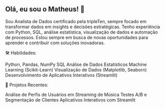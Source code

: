 ## Olá, eu sou o Matheus! 👋
Sou Analista de Dados certificado pela tripleTen, sempre focado em transformar dados em insights e decisões estratégicas. Tenho experiência com Python, SQL, análise estatística, visualização de dados e automação de processos. Estou sempre em busca de novas oportunidades para aprender e contribuir com soluções inovadoras.

🛠️ Habilidades:

Python, Pandas, NumPy
SQL
Análise de Dados Estatísticos
Machine Learning (Scikit-Learn)
Visualização de Dados (Matplotlib, Seaborn)
Desenvolvimento de Aplicativos Interativos (Streamlit)

🚀 Projetos Recentes:

Análise de Perfis de Usuários em Streaming de Música
Testes A/B e Segmentação de Clientes
Aplicativos Interativos com Streamlit
